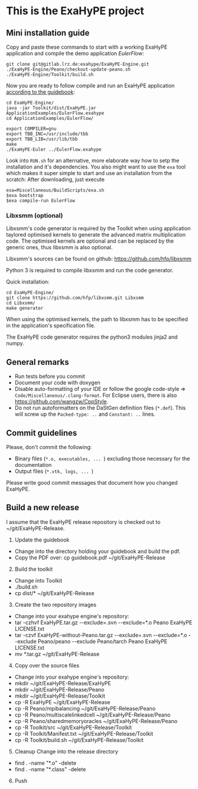 # This is the ExaHyPE project #

## Mini installation guide ##

Copy and paste these commands to start with a working ExaHyPE application and compile the demo application _EulerFlow_:

    git clone git@gitlab.lrz.de:exahype/ExaHyPE-Engine.git
    ./ExaHyPE-Engine/Peano/checkout-update-peano.sh
    ./ExaHyPE-Engine/Toolkit/build.sh

Now you are ready to follow compile and run an ExaHyPE application [according to the guidebook](http://www5.in.tum.de/exahype/guidebook.pdf):

    cd ExaHyPE-Engine/
    java -jar Toolkit/dist/ExaHyPE.jar ApplicationExamples/EulerFlow.exahype
    cd ApplicationExamples/EulerFlow/
    
    export COMPILER=gnu
    export TBB_INC=/usr/include/tbb
    export TBB_LIB=/usr/lib/tbb
    make
    ./ExaHyPE-Euler ../EulerFlow.exahype

Look into `RUN.sh` for an alternative, more elaborate way how to setp the installation and it's dependencies. You also might want to use the `exa` tool which makes it super simple to start and use an installation from the scratch: After downloading, just execute

    exa=Miscellaneous/BuildScripts/exa.sh 
    $exa bootstrap
    $exa compile-run EulerFlow

### Libxsmm (optional) ###

Libxsmm's code generator is required by the Toolkit when using application taylored optimised kernels to generate the advanced matrix multiplication code. 
The optimised kernels are optional and can be replaced by the generic ones, thus libxsmm is also optional.

Libxsmm's sources can be found on github: https://github.com/hfp/libxsmm

Python 3 is required to compile libxsmm and run the code generator.

Quick installation:

    cd ExaHyPE-Engine/
    git clone https://github.com/hfp/libxsmm.git Libxsmm
    cd Libxsmm/
    make generator

When using the optimised kernels, the path to libxsmm has to be specified in the application's specification file.

The ExaHyPE code generator requires the python3 modules jinja2 and numpy.

## General remarks ##

* Run tests before you commit
* Document your code with doxygen
* Disable auto-formatting of your IDE or follow the google code-style => `Code/Miscellaneous/.clang-format`. For Eclipse users, there is also https://github.com/wangzw/CppStyle.
* Do not run autoformatters on the DaStGen definition files (`*.def`). This will screw up the `Packed-type: ..` and `Constant: ..` lines.


## Commit guidelines ##

Please, don't commit the following:
    
* Binary files (`*.o, executables, ... `) excluding those necessary for the documentation 
* Output files (`*.vtk, logs, ... `)

Please write good commit messages that document how you changed ExaHyPE.



## Build a new release ##

I assume that the ExaHyPE release repository is checked out to ~/git/ExaHyPE-Release. 

1) Update the guidebook
- Change into the directory holding your guidebook and build the pdf.
- Copy the PDF over:
  cp guidebook.pdf ~/git/ExaHyPE-Release

2) Build the toolkit
- Change into Toolkit
- ./build.sh
- cp dist/* ~/git/ExaHyPE-Release

3) Create the two repository images
- Change into your exahype engine's repository:
- tar -czhvf ExaHyPE.tar.gz --exclude=.svn --exclude=*.o Peano ExaHyPE LICENSE.txt 
- tar -czvf ExaHyPE-without-Peano.tar.gz --exclude=.svn --exclude=*.o --exclude Peano/peano --exclude Peano/tarch Peano ExaHyPE LICENSE.txt 
- mv *.tar.gz ~/git/ExaHyPE-Release

4) Copy over the source files
- Change into your exahype engine's repository:
- mkdir ~/git/ExaHyPE-Release/ExaHyPE
- mkdir ~/git/ExaHyPE-Release/Peano
- mkdir ~/git/ExaHyPE-Release/Toolkit
- cp -R ExaHyPE ~/git/ExaHyPE-Release
- cp -R Peano/mpibalancing ~/git/ExaHyPE-Release/Peano
- cp -R Peano/multiscalelinkedcell ~/git/ExaHyPE-Release/Peano
- cp -R Peano/sharedmemoryoracles ~/git/ExaHyPE-Release/Peano
- cp -R Toolkit/src ~/git/ExaHyPE-Release/Toolkit
- cp -R Toolkit/Manifest.txt ~/git/ExaHyPE-Release/Toolkit
- cp -R Toolkit/build.sh ~/git/ExaHyPE-Release/Toolkit

5) Cleanup
Change into the release directory
- find . -name "*.o" -delete
- find . -name "*.class" -delete


6) Push 


